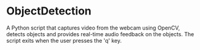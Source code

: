 # ObjectDetection
A Python script that captures video from the webcam using OpenCV, detects objects and provides real-time audio feedback on the objects. The script exits when the user presses the 'q' key.
